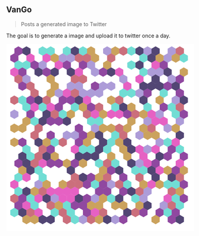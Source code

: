 ## VanGo

> Posts a generated image to Twitter

The goal is to generate a image and upload it to twitter once a day.

![example](hexagon.png)
